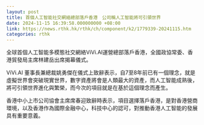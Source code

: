 ```yaml
---
layout: post
title: 首個人工智能社交網絡總部落戶香港　公司稱人工智能將可引領世界
date: 2024-11-15 16:39:58.000000000 +08:00
link: https://news.rthk.hk/rthk/ch/component/k2/1779339-20241115.htm
categories: rthk
---
```


全球首個人工智能多模態社交網絡ViVi.AI運營總部落戶香港，全國政協常委、香港貿發局主席林建岳出席揭幕儀式。

ViVi.AI 董事長兼總裁姚勇傑在儀式上致辭表示，自7至8年前已有一個理念，就是虛擬世界會突破現實世界，數字資產將會是人類最大的資產，而人工智能成熟後，將可引領世界進化與繁榮，而今次的項目就是在基於這個理念而產生。

香港中小上市公司協會主席席春迎致辭時表示，項目選擇落戶香港，是對香港營商環境，以及香港作為國際金融中心，科技中心的認可，對推動香港人工智能的發展具有重要意義。
